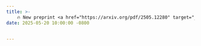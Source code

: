 ```yaml
---
title: >-
    🔥 New preprint <a href="https://arxiv.org/pdf/2505.12280" target="_blank">Temporal-Spectral-Spatial Unified Remote Sensing Dense Prediction</a> is now available on arXiv.
date: 2025-05-20 10:00:00 -0800


---
```

